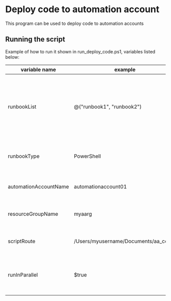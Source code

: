 # Deploy code to automation account

This program can be used to deploy code to automation accounts

## Running the script
Example of how to run it shown in run_deploy_code.ps1, variables listed below:

| variable name | example | description |
|---------------|---------|-------------|
| runbookList           | @("runbook1", "runbook2")            | A list of runbooks to deploy, this is used for both the file name and the automation account runbook |
| runbookType           | PowerShell                           | The type of runbook to deploy (powershell, python, etc) |
| automationAccountName | automationaccount01                  | The name of the automation account |
| resourceGroupName     | myaarg                               | The name of the resource group |
| scriptRoute           | /Users/myusername/Documents/aa_code/ | The path to the scripts (must end in /) |
| runInParallel         | $true                                | Should powershell jobs be used to run deployment in parallel |

 